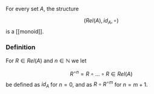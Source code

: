 For every set $A$, the structure

$$(Rel(A), id_A, \circ)$$
is a [[monoid]].

### Definition

For $R \in Rel(A)$ and $n \in \mathbb{N}$ we let

$$R^{\circ n} = R \circ ... \circ R \in Rel(A)$$
be defined as $id_A$ for $n=0$, and as $R \circ R^{\circ m}$ for $n = m + 1$.